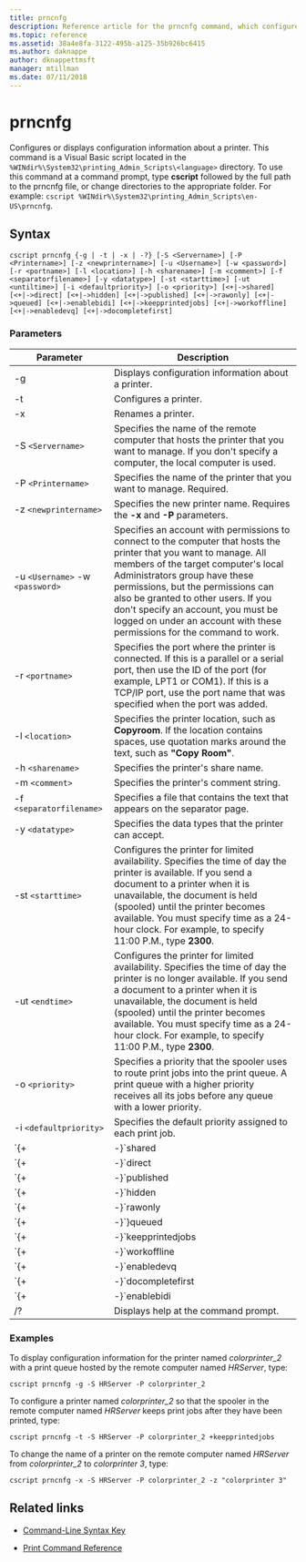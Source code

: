 ```yaml
---
title: prncnfg
description: Reference article for the prncnfg command, which configures or displays configuration information about a printer.
ms.topic: reference
ms.assetid: 38a4e8fa-3122-495b-a125-35b926bc6415
ms.author: daknappe
author: dknappettmsft
manager: mtillman
ms.date: 07/11/2018
---
```


# prncnfg



Configures or displays configuration information about a printer. This command is a Visual Basic script located in the `%WINdir%\System32\printing_Admin_Scripts\<language>` directory. To use this command at a command prompt, type **cscript** followed by the full path to the prncnfg file, or change directories to the appropriate folder. For example: `cscript %WINdir%\System32\printing_Admin_Scripts\en-US\prncnfg`.

## Syntax

```
cscript prncnfg {-g | -t | -x | -?} [-S <Servername>] [-P <Printername>] [-z <newprintername>] [-u <Username>] [-w <password>] [-r <portname>] [-l <location>] [-h <sharename>] [-m <comment>] [-f <separatorfilename>] [-y <datatype>] [-st <starttime>] [-ut <untiltime>] [-i <defaultpriority>] [-o <priority>] [<+|->shared] [<+|->direct] [<+|->hidden] [<+|->published] [<+|->rawonly] [<+|->queued] [<+|->enablebidi] [<+|->keepprintedjobs] [<+|->workoffline] [<+|->enabledevq] [<+|->docompletefirst]
```

### Parameters

| Parameter | Description |
|--|--|
| -g | Displays configuration information about a printer. |
| -t | Configures a printer. |
| -x | Renames a printer. |
| -S `<Servername>` | Specifies the name of the remote computer that hosts the printer that you want to manage. If you don't specify a computer, the local computer is used. |
| -P `<Printername>` | Specifies the name of the printer that you want to manage. Required. |
| -z `<newprintername>` | Specifies the new printer name. Requires the **-x** and **-P** parameters. |
| -u `<Username>` -w `<password>` | Specifies an account with permissions to connect to the computer that hosts the printer that you want to manage. All members of the target computer's local Administrators group have these permissions, but the permissions can also be granted to other users. If you don't specify an account, you must be logged on under an account with these permissions for the command to work. |
| -r `<portname>` | Specifies the port where the printer is connected. If this is a parallel or a serial port, then use the ID of the port (for example, LPT1 or COM1). If this is a TCP/IP port, use the port name that was specified when the port was added. |
| -l `<location>` | Specifies the printer location, such as **Copyroom**. If the location contains spaces, use quotation marks around the text, such as **"Copy Room"**.|
| -h `<sharename>` | Specifies the printer's share name. |
| -m `<comment>` | Specifies the printer's comment string. |
| -f `<separatorfilename>` | Specifies a file that contains the text that appears on the separator page. |
| -y `<datatype>` | Specifies the data types that the printer can accept. |
| -st `<starttime>` | Configures the printer for limited availability. Specifies the time of day the printer is available. If you send a document to a printer when it is unavailable, the document is held (spooled) until the printer becomes available. You must specify time as a 24-hour clock. For example, to specify 11:00 P.M., type **2300**. |
| -ut `<endtime>` | Configures the printer for limited availability. Specifies the time of day the printer is no longer available. If you send a document to a printer when it is unavailable, the document is held (spooled) until the printer becomes available. You must specify time as a 24-hour clock. For example, to specify 11:00 P.M., type **2300**. |
| -o `<priority>` | Specifies a priority that the spooler uses to route print jobs into the print queue. A print queue with a higher priority receives all its jobs before any queue with a lower priority. |
| -i `<defaultpriority>` | Specifies the default priority assigned to each print job. |
| `{+|-}`shared | Specifies whether this printer is shared on the network. |
| `{+|-}`direct | Specifies whether the document should be sent directly to the printer without being spooled. |
| `{+|-}`published | Specifies whether this printer should be published in active directory. If you publish the printer, other users can search for it based on its location and capabilities (such as color printing and stapling). |
| `{+|-}`hidden | Reserved function. |
| `{+|-}`rawonly | Specifies whether only raw data print jobs can be spooled in this queue. |
| `{+|-}`}queued | Specifies that the printer should not begin to print until after the last page of the document is spooled. The printing program is unavailable until the document has finished printing. However, using this parameter ensures that the whole document is available to the printer. |
| `{+|-}`keepprintedjobs | Specifies whether the spooler should retain documents after they are printed. Enabling this option allows a user to resubmit a document to the printer from the print queue instead of from the printing program. |
| `{+|-}`workoffline | Specifies whether a user is able to send print jobs to the print queue if the computer is not connected to the network. |
| `{+|-}`enabledevq | Specifies whether print jobs that don't match the printer setup (for example, PostScript files spooled to non-PostScript printers) should be held in the queue rather than being printed. |
| `{+|-}`docompletefirst | Specifies whether the spooler should send print jobs with a lower priority that have completed spooling before sending print jobs with a higher priority that have not completed spooling. If this option is enabled and no documents have completed spooling, the spooler will send larger documents before smaller ones. You should enable this option if you want to maximize printer efficiency at the cost of job priority. If this option is disabled, the spooler always sends higher priority jobs to their respective queues first. |
| `{+|-}`enablebidi | Specifies whether the printer sends status information to the spooler. |
| /? | Displays help at the command prompt. |

### Examples

To display configuration information for the printer named *colorprinter_2* with a print queue hosted by the remote computer named *HRServer*, type:

```
cscript prncnfg -g -S HRServer -P colorprinter_2
```

To configure a printer named *colorprinter_2* so that the spooler in the remote computer named *HRServer* keeps print jobs after they have been printed, type:

```
cscript prncnfg -t -S HRServer -P colorprinter_2 +keepprintedjobs
```

To change the name of a printer on the remote computer named *HRServer* from *colorprinter_2* to *colorprinter 3*, type:

```
cscript prncnfg -x -S HRServer -P colorprinter_2 -z "colorprinter 3"
```

## Related links

- [Command-Line Syntax Key](command-line-syntax-key.md)

- [Print Command Reference](print-command-reference.md)

